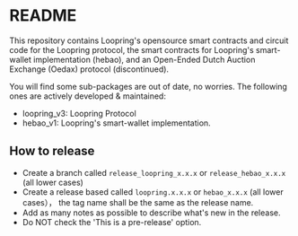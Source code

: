 # README
This repository contains Loopring's opensource smart contracts and circuit code for the Loopring protocol, the smart contracts for Loopring's smart-wallet implementation (hebao), and an Open-Ended Dutch Auction Exchange (Oedax) protocol (discontinued).

You will find some sub-packages are out of date, no worries. The following ones are actively developed & maintained:

- loopring_v3: Loopring Protocol
- hebao_v1: Loopring's smart-wallet implementation.


## How to release

- Create a branch called `release_loopring_x.x.x` or `release_hebao_x.x.x` (all lower cases)
- Create a release based called `loopring.x.x.x` or `hebao_x.x.x` (all lower cases）， the tag name shall be the same as the release name.
- Add as many notes as possible to describe what's new in the release.
- Do NOT check the 'This is a pre-release' option.
